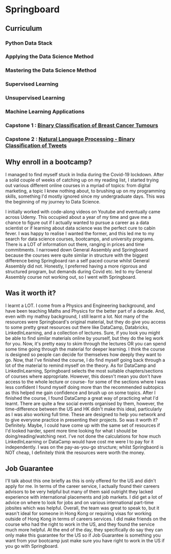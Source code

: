 # Springboard 
## Curriculum

### Python Data Stack


### Applying the Data Science Method

### Mastering the Data Science Method

### Supervised Learning

### Unsupervised Learning

### Machine Learning Applications

### Capstone 1 : [Binary Classification of Breast Cancer Tumours](https://github.com/iban121/Springboard/tree/main/7%20Capstone%20Project%201%20-%20Binary%20Classification%20of%20Breast%20Cancer%20Tumours)


### Capstone 2 : [Natural Language Processing - Binary Classification of Tweets](https://github.com/iban121/Springboard/tree/main/8%20Capston%20Project%202%20-%20NLP%20-%20Binary%20Classification%20of%20Tweets)


## Why enroll in a bootcamp?

I managed to find myself stuck in India during the Covid-19 lockdown. After a solid couple of weeks of catching up on my reading list, I started trying out various different online courses in a myriad of topics: from digital marketing, a topic I knew nothing about, to brushing up on my programming skills, something I'd mostly ignored since my undergraduate days. This was the beginning of my journey to Data Science. 

I initially worked with code-along videos on Youtube and eventually came across Udemy. This occupied about a year of my time and gave me a chance to figure out if I actually wanted to pursue a career as a data scientist or if learning about data science was the perfect cure to cabin fever. I was happy to realise I wanted the former, and this led me to my search for data science courses, bootcamps, and university programs. There is a LOT of information out there, ranging in prices and time commitments. I narrowed down General Assembly and Springboard because the courses were quite similar in structure with the biggest difference being Springboard ran a self paced course whilst General Assembly did not. Honestly, I preferred having a more rigorous and structured program, but demands during Covid etc. led to my General Assembly course not working out, so I went with Springboard. 

## Was it worth it? 
I learnt a LOT. I come from a Physics and Engineering background, and have been teaching Maths and Physics for the better part of a decade. And, even with my mathsy background, I still learnt a lot. Not many of the resources were Springboard's original material, but they do give you access to some pretty great resources out there like DataCamp, Databricks, LinkedInLearning, and a collection of lectures. Sure, if you look you might be able to find similar materials online by yourself, but they do the leg work for you. Now, it's pretty easy to skim through the lectures OR you can spend some time going through the material for deeper learning. I think the course is designed so people can decide for themselves how deeply they want to go. Now, that I've finished the course, I do find myself going back through a lot of the material to remind myself on the theory. As for DataCamp and LinkedInLearning, Springboard selects the most suitable chapters/sections of courses where appropriate. However, this doesn't mean you don't have access to the whole lecture or course- for some of the sections where I was less confident I found myself doing more than the recommended subtopics as this helped me gain confidence and brush up on some topics. After I finished the course, I found DataCamp a great way of practicing what I'd learnt. There are quite a few social events organised by them, however, the time-difference between the US and HK didn't make this ideal, particularly as I was also working full time. These are designed to help you network and to give everyone practice in presenting their projects. So was it worth it? Definitely. Maybe, I could have come up with the same set of resources if I'd looked harder, spent more time looking for what I should be doing/reading/watching next. I've not done the calculations for how much LinkedInLearning or DataCamp would have cost me were I to pay for it independently. I was on the pay-as-you-go structure; whilst Springbaord is NOT cheap, I definitely think the resources were worth the money. 


## Job Guarantee
I'll talk about this one briefly as this is only offered for the US and didn't apply for me. In terms of the career service, I actually found their careers advisors to be very helpful but many of them said outright they lacked experience with international placements and job markets. I did get a lot of advice on where to look for jobs and on various international part-time jobsites which was helpful. Overall, the team was great to speak to, but it wasn't ideal for someone in Hong Kong or requiring visas for working outside of Hong Kong in terms of careers services. I did make friends on the course who had the right to work in the US, and they found the service much more helpful. At the end of the day, they specifically do say they can only make this guarantee for the US so if Job Guarantee is something you want from your bootcamp just make sure you have right to work in the US if you go with Springboard. 
